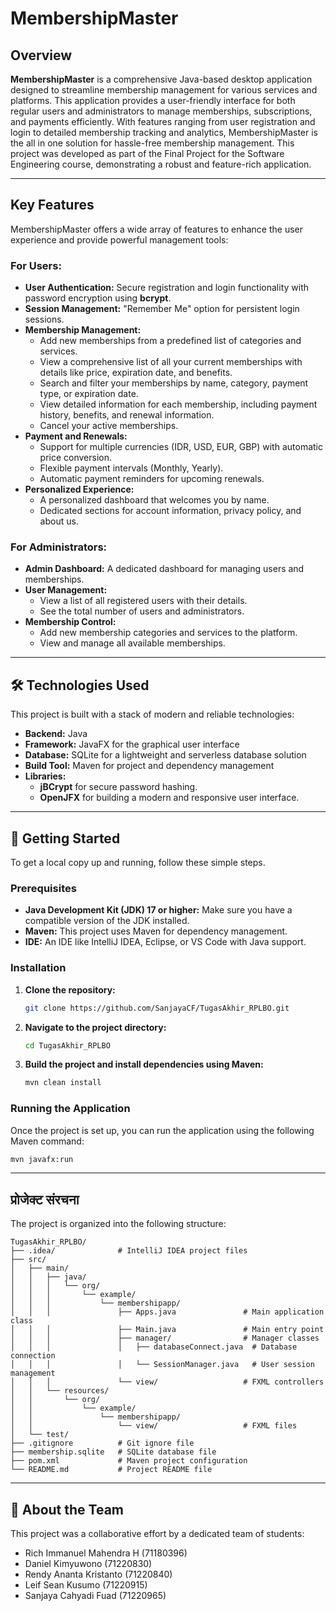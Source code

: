 # MembershipMaster

## Overview

**MembershipMaster** is a comprehensive Java-based desktop application designed to streamline membership management for various services and platforms. This application provides a user-friendly interface for both regular users and administrators to manage memberships, subscriptions, and payments efficiently. With features ranging from user registration and login to detailed membership tracking and analytics, MembershipMaster is the all in one solution for hassle-free membership management. This project was developed as part of the Final Project for the Software Engineering course, demonstrating a robust and feature-rich application.

-----

## Key Features

MembershipMaster offers a wide array of features to enhance the user experience and provide powerful management tools:

### For Users:

  * **User Authentication:** Secure registration and login functionality with password encryption using **bcrypt**.
  * **Session Management:** "Remember Me" option for persistent login sessions.
  * **Membership Management:**
      * Add new memberships from a predefined list of categories and services.
      * View a comprehensive list of all your current memberships with details like price, expiration date, and benefits.
      * Search and filter your memberships by name, category, payment type, or expiration date.
      * View detailed information for each membership, including payment history, benefits, and renewal information.
      * Cancel your active memberships.
  * **Payment and Renewals:**
      * Support for multiple currencies (IDR, USD, EUR, GBP) with automatic price conversion.
      * Flexible payment intervals (Monthly, Yearly).
      * Automatic payment reminders for upcoming renewals.
  * **Personalized Experience:**
      * A personalized dashboard that welcomes you by name.
      * Dedicated sections for account information, privacy policy, and about us.

### For Administrators:

  * **Admin Dashboard:** A dedicated dashboard for managing users and memberships.
  * **User Management:**
      * View a list of all registered users with their details.
      * See the total number of users and administrators.
  * **Membership Control:**
      * Add new membership categories and services to the platform.
      * View and manage all available memberships.

-----

## 🛠️ Technologies Used

This project is built with a stack of modern and reliable technologies:

  * **Backend:** Java
  * **Framework:** JavaFX for the graphical user interface
  * **Database:** SQLite for a lightweight and serverless database solution
  * **Build Tool:** Maven for project and dependency management
  * **Libraries:**
      * **jBCrypt** for secure password hashing.
      * **OpenJFX** for building a modern and responsive user interface.

-----

## 🚀 Getting Started

To get a local copy up and running, follow these simple steps.

### Prerequisites

  * **Java Development Kit (JDK) 17 or higher:** Make sure you have a compatible version of the JDK installed.
  * **Maven:** This project uses Maven for dependency management.
  * **IDE:** An IDE like IntelliJ IDEA, Eclipse, or VS Code with Java support.

### Installation

1.  **Clone the repository:**
    ```sh
    git clone https://github.com/SanjayaCF/TugasAkhir_RPLBO.git
    ```
2.  **Navigate to the project directory:**
    ```sh
    cd TugasAkhir_RPLBO
    ```
3.  **Build the project and install dependencies using Maven:**
    ```sh
    mvn clean install
    ```

### Running the Application

Once the project is set up, you can run the application using the following Maven command:

```sh
mvn javafx:run
```

-----

## प्रोजेक्ट संरचना

The project is organized into the following structure:

```
TugasAkhir_RPLBO/
├── .idea/              # IntelliJ IDEA project files
├── src/
│   ├── main/
│   │   ├── java/
│   │   │   └── org/
│   │   │       └── example/
│   │   │           └── membershipapp/
│   │   │               ├── Apps.java               # Main application class
│   │   │               ├── Main.java               # Main entry point
│   │   │               ├── manager/                # Manager classes
│   │   │               │   ├── databaseConnect.java  # Database connection
│   │   │               │   └── SessionManager.java   # User session management
│   │   │               └── view/                   # FXML controllers
│   │   └── resources/
│   │       └── org/
│   │           └── example/
│   │               └── membershipapp/
│   │                   └── view/                   # FXML files
│   └── test/
├── .gitignore          # Git ignore file
├── membership.sqlite   # SQLite database file
├── pom.xml             # Maven project configuration
└── README.md           # Project README file
```

-----

## 👥 About the Team

This project was a collaborative effort by a dedicated team of students:

  * Rich Immanuel Mahendra H (71180396)
  * Daniel Kimyuwono (71220830)
  * Rendy Ananta Kristanto (71220840)
  * Leif Sean Kusumo (71220915)
  * Sanjaya Cahyadi Fuad (71220965)
